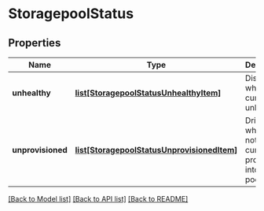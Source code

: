 # StoragepoolStatus

## Properties
Name | Type | Description | Notes
------------ | ------------- | ------------- | -------------
**unhealthy** | [**list[StoragepoolStatusUnhealthyItem]**](StoragepoolStatusUnhealthyItem.md) | Disk pools which are currently unhealthy. | 
**unprovisioned** | [**list[StoragepoolStatusUnprovisionedItem]**](StoragepoolStatusUnprovisionedItem.md) | Drives which are not currently provisioned into a disk pool. | 

[[Back to Model list]](../README.md#documentation-for-models) [[Back to API list]](../README.md#documentation-for-api-endpoints) [[Back to README]](../README.md)


